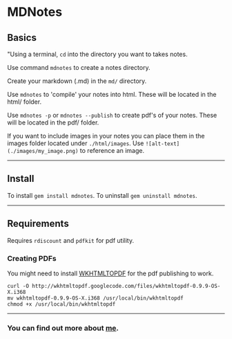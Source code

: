 MDNotes
========

## Basics

"Using a terminal, `cd` into the directory you want to takes notes.

Use command `mdnotes` to create a notes directory.

Create your markdown (.md) in the `md/` directory.

Use `mdnotes` to 'compile' your notes into html. These will be located in the html/ folder.

Use `mdnotes -p` or `mdnotes --publish` to create pdf's of your notes. These will be located in the pdf/ folder.

If you want to include images in your notes you can place them in the images folder located under `./html/images`. Use `![alt-text](./images/my_image.png)` to reference an image.

------

## Install

To install `gem install mdnotes`.
To uninstall `gem uninstall mdnotes`.

-----

## Requirements

Requires `rdiscount` and `pdfkit` for pdf utility.

### Creating PDFs

You might need to install [WKHTMLTOPDF](https://github.com/jdpace/PDFKit/wiki/Installing-WKHTMLTOPDF) for the pdf publishing to work.

    curl -O http://wkhtmltopdf.googlecode.com/files/wkhtmltopdf-0.9.9-OS-X.i368
    mv wkhtmltopdf-0.9.9-OS-X.i368 /usr/local/bin/wkhtmltopdf
    chmod +x /usr/local/bin/wkhtmltopdf

____

### You can find out more about [me](http://urigorelik.info/).
